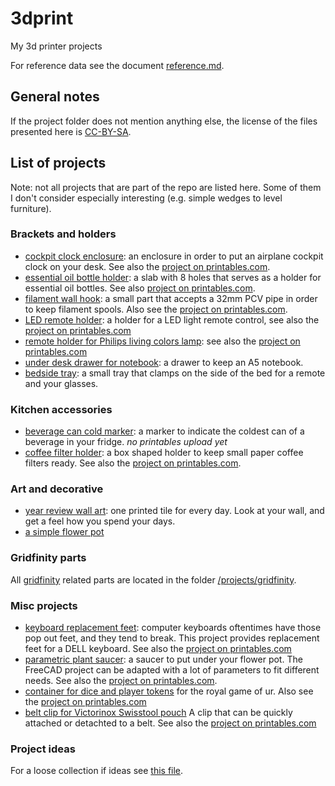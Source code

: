 # 3dprint
My 3d printer projects

For reference data see the document [reference.md](./reference.md).

## General notes
If the project folder does not mention anything else, the license of the files
presented here is [CC-BY-SA][ss_by_sa].

## List of projects
Note: not all projects that are part of the repo are listed here. Some of them
I don't consider especially interesting (e.g. simple wedges to level 
furniture).

### Brackets and holders
* [cockpit clock enclosure](projects/brackets_holders/cockpit-clock-enclosure): 
  an enclosure in order to put an airplane cockpit 
  clock on your desk. See also the [project on printables.com](
  https://www.printables.com/model/292694-cockpit-clock-enclosure).
* [essential oil bottle holder](projects/brackets_holders/essential-oil-holder): a slab with 8
  holes that serves as a holder for essential oil bottles. See also
  [project on printables.com](
  https://www.printables.com/model/349100-holder-for-essential-oil-bottles).
* [filament wall hook](projects/brackets_holders/filament-wall-hook): a small part that accepts
  a 32mm PCV pipe in order to keep filament spools. Also see the 
  [project on printables.com](
  https://www.printables.com/model/316022-wall-hook-for-filament-spool-storage).
* [LED remote holder](projects/brackets_holders/led-remote-holder): a holder for a LED light
  remote control, see also the [project on printables.com](
  https://www.printables.com/model/332527-led-remote-holder)
* [remote holder for Philips living colors lamp](
  projects/brackets_holders/led-remote-holder-philipps): see also the [project on printables.com](
  https://www.printables.com/model/348441-holder-for-philips-living-colors-remote)
* [under desk drawer for notebook](projects/brackets_holders/under-desk-drawer): a drawer 
  to keep an A5 notebook.
* [bedside tray](projects/brackets_holders/bedside-tray): a small tray that clamps on the
  side of the bed for a remote and your glasses.

### Kitchen accessories
* [beverage can cold marker](projects/kitchen_accessories/beer-can-cold-marker): a marker to indicate
  the coldest can of a beverage in your fridge. _no printables upload yet_
* [coffee filter holder](projects/kitchen_accessories/coffee-filter-holder): a box shaped
  holder to keep small paper coffee filters ready. See also the 
  [project on printables.com](
  https://www.printables.com/model/317254-small-paper-coffee-filter-holder).


### Art and decorative
* [year review wall art](projects/art_decoration/year-review-wallart): one printed tile 
  for every day. Look at your wall, and get a feel how you spend your days.
* [a simple flower pot](./projects/art_decoration/flower-pot)

### Gridfinity parts
All [gridfinity](https://gridfinity.xyz/) related parts are located 
in the folder [/projects/gridfinity](./projects/gridfinity).

### Misc projects
* [keyboard replacement feet](projects/misc_projects/keyboard_replacement_feet): computer
  keyboards oftentimes have those pop out feet, and they tend to break. This
  project provides replacement feet for a DELL keyboard. See also the
  [project on printables.com](
  https://www.printables.com/model/321140-keyboard-replacement-feet-for-dell-keyboard)
* [parametric plant saucer](projects/misc_projects/plant_saucer): a saucer to put under your
  flower pot. The FreeCAD project can be adapted with a lot of parameters to
  fit different needs. See also the [project on printables.com](
  https://www.printables.com/model/309976-parametric-plant-saucer).
* [container for dice and player tokens](projects/misc_projects/urgame-container) for the
  royal game of ur. Also see the [project on printables.com](
  https://www.printables.com/model/349837-container-for-game-of-ur-material)
* [belt clip for Victorinox Swisstool pouch](projects/misc_projects/swisstool-pocket-clip)
  A clip that can be quickly attached or detachted to a belt. See also the
  [project on printables.com](https://www.printables.com/model/440875-victorinox-swisstool-belt-clip)

### Project ideas
For a loose collection if ideas see [this file](./project_ideas.md).

[ss_by_sa]: https://creativecommons.org/licenses/by-sa/4.0/
